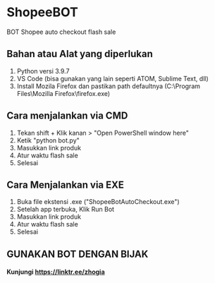 # ShopeeBOT
BOT Shopee auto checkout flash sale

## Bahan atau Alat yang diperlukan
1. Python versi 3.9.7
2. VS Code (bisa gunakan yang lain seperti ATOM, Sublime Text, dll)
3. Install Mozila Firefox dan pastikan path defaultnya (C:\Program Files\Mozilla Firefox\firefox.exe) 

## Cara menjalankan via CMD
1. Tekan shift + Klik kanan > "Open PowerShell window here"
2. Ketik "python bot.py"
3. Masukkan link produk
4. Atur waktu flash sale
5. Selesai

## Cara Menjalankan via EXE
1. Buka file ekstensi .exe ("ShopeeBotAutoCheckout.exe")
2. Setelah app terbuka, Klik Run Bot
3. Masukkan link produk
4. Atur waktu flash sale
5. Selesai


## GUNAKAN BOT DENGAN BIJAK
#### Kunjungi https://linktr.ee/zhogia

